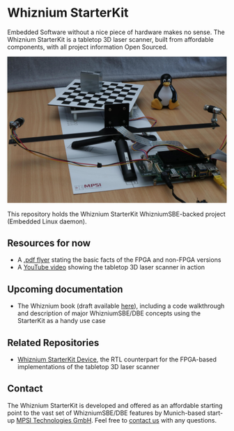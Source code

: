# Whiznium StarterKit

Embedded Software without a nice piece of hardware makes no sense. The Whiznium StarterKit is a tabletop 3D laser scanner, built from affordable components, with all project information Open Sourced.

![](_exp/overview.jpg)

This repository holds the Whiznium StarterKit WhizniumSBE-backed project (Embedded Linux daemon).

## Resources for now

- A [.pdf flyer](https://mpsitech-public.s3.eu-central-1.amazonaws.com/starterkit.pdf) stating the basic facts of the FPGA and non-FPGA versions 
- A [YouTube video](https://youtu.be/4ciw7BDYv2Q) showing the tabletop 3D laser scanner in action

## Upcoming documentation

- The Whiznium book (draft available [here](https://mpsitech-public.s3.eu-central-1.amazonaws.com/book.pdf)), including a code walkthrough and description of major WhizniumSBE/DBE concepts using the StarterKit as a handy use case

## Related Repositories

- [Whiznium StarterKit Device](https://github.com/mpsitech/wskd-Whiznium-StarterKit-Device), the RTL counterpart for the FPGA-based implementations of the tabletop 3D laser scanner

## Contact

The Whiznium StarterKit is developed and offered as an affordable starting point to the vast set of WhizniumSBE/DBE features by Munich-based start-up [MPSI Technologies GmbH](https://www.mpsitech.com). Feel free to [contact us](mailto:contact@mpsitech.com) with any questions.
